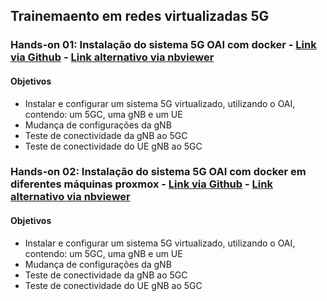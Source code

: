 ## Trainemaento em redes virtualizadas 5G

### Hands-on 01: Instalação do sistema 5G OAI com docker - [Link via Github](https://github.com/vicentesousa/DCO1020/blob/main/H01_5GFast_Deployment_UNI_III.ipynb) - [Link alternativo via nbviewer](https://nbviewer.jupyter.org/github/vicentesousa/DCO1020/blob/main/H01_5GFast_Deployment_UNI_III.ipynb)

#### Objetivos
- Instalar e configurar um sistema 5G virtualizado, utilizando o OAI, contendo: um 5GC, uma gNB e um UE
- Mudança de configurações da gNB
- Teste de conectividade da gNB ao 5GC
- Teste de conectividade do UE gNB ao 5GC

### Hands-on 02: Instalação do sistema 5G OAI com docker em diferentes máquinas proxmox - [Link via Github](https://github.com/vicentesousa/DCO1020/blob/main/H01_5GFast_Deployment_UNI_III.ipynb) - [Link alternativo via nbviewer](https://nbviewer.jupyter.org/github/vicentesousa/DCO1020/blob/main/H01_5GFast_Deployment_UNI_III.ipynb)

#### Objetivos
- Instalar e configurar um sistema 5G virtualizado, utilizando o OAI, contendo: um 5GC, uma gNB e um UE
- Mudança de configurações da gNB
- Teste de conectividade da gNB ao 5GC
- Teste de conectividade do UE gNB ao 5GC


